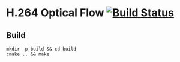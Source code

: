# H.264 Optical Flow [![Build Status](https://travis-ci.org/Kuree/h264flow.svg?branch=master)](https://travis-ci.org/Kuree/h264flow)

## Build
```
mkdir -p build && cd build
cmake .. && make
```
